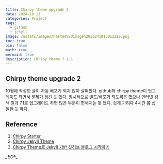 ```yaml
---
title: Chirpy theme upgrade 2
date: 2024-10-13
categories: Project
tags:
  - github
  - jekyll
image: /assets/images/Pasted%20image%2020241013012229.png
toc: true
pin: false
math: true
mermaid: true
description: Chripy theme 7.1.1
---
```


## Chirpy theme upgrade 2

10월에 작성한 글이 자동 배포가 되지 않아 살펴봤다. github와 chirpy theme이 업그레이드 되면서 문제가 생긴 듯 했다. 임시적으로 빌드/배포가 되도록은 했으나 인터넷 검색 결과 7.1로 업그레이드 하면 많은 부분이 편해지는 듯 했다. 쉽게 가려다 4시간 쯤 삽질한 듯 하다.  

## Reference

1. [Chirpy Starter](https://github.com/cotes2020/chirpy-starter)
2. [Chirpy Jekyll Theme](https://github.com/cotes2020/jekyll-theme-chirpy)
3. [Chirpy Theme로 Jekyll 기반 깃허브 블로그 시작하기](https://standing-o.github.io/posts/jekyll-chirpy-start/)

_\_EOF\__
